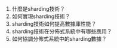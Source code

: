 1. 什麼是sharding技術？ 
2. 如何實現sharding技術？ 
3. sharding技術如何提高數據庫性能？ 
4. sharding技術在分佈式系統中有哪些應用？ 
5. 如何協調分佈式系統中的sharding數據？